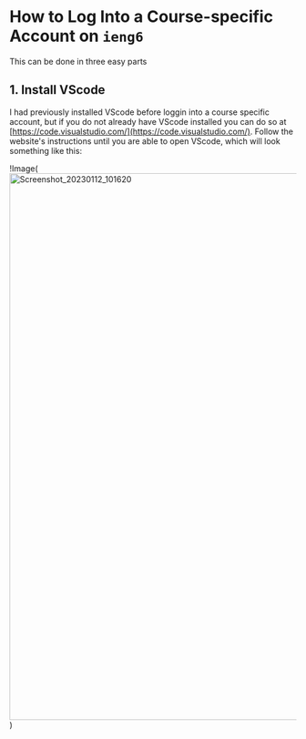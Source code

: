 # How to Log Into a Course-specific Account on `ieng6`

This can be done in three easy parts

## 1. Install VScode

I had previously installed VScode before loggin into a course specific account,
but if you do not already have VScode installed you can do so at [https://code.visualstudio.com/](https://code.visualstudio.com/).
Follow the website's instructions until you are able to open VScode, which will look something like this:

!Image(<img width="960" alt="Screenshot_20230112_101620" src="https://user-images.githubusercontent.com/97120058/212162766-ba840a7d-06aa-47df-9153-495fc6307b39.png">)
